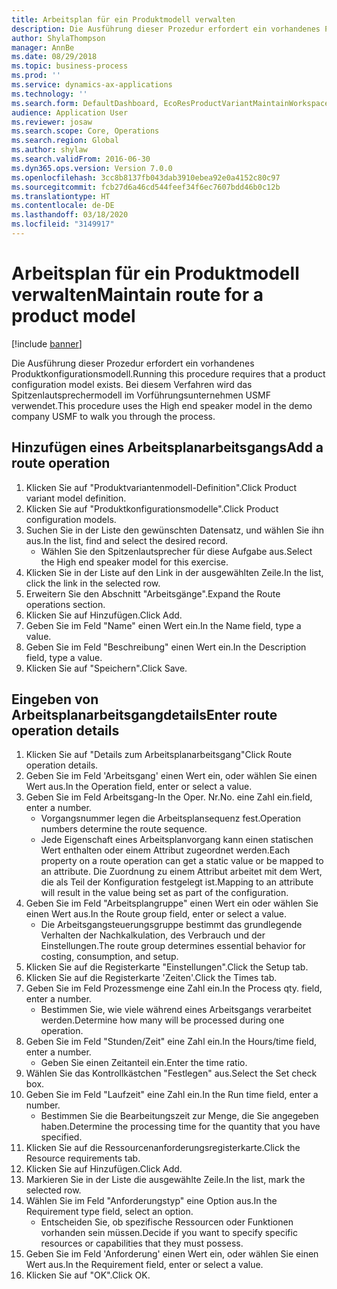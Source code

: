 ```yaml
---
title: Arbeitsplan für ein Produktmodell verwalten
description: Die Ausführung dieser Prozedur erfordert ein vorhandenes Produktkonfigurationsmodell.
author: ShylaThompson
manager: AnnBe
ms.date: 08/29/2018
ms.topic: business-process
ms.prod: ''
ms.service: dynamics-ax-applications
ms.technology: ''
ms.search.form: DefaultDashboard, EcoResProductVariantMaintainWorkspace, PCProductConfigurationModelListPage, PCProductConfigurationModelDetails, PCRouteOperationDetails, WrkCtrCapabilityLookUp
audience: Application User
ms.reviewer: josaw
ms.search.scope: Core, Operations
ms.search.region: Global
ms.author: shylaw
ms.search.validFrom: 2016-06-30
ms.dyn365.ops.version: Version 7.0.0
ms.openlocfilehash: 3cc8b8137fb043dab3910ebea92e0a4152c80c97
ms.sourcegitcommit: fcb27d6a46cd544feef34f6ec7607bdd46b0c12b
ms.translationtype: HT
ms.contentlocale: de-DE
ms.lasthandoff: 03/18/2020
ms.locfileid: "3149917"
---
```

# <a name="maintain-route-for-a-product-model"></a><span data-ttu-id="461d6-103">Arbeitsplan für ein Produktmodell verwalten</span><span class="sxs-lookup"><span data-stu-id="461d6-103">Maintain route for a product model</span></span>

[!include [banner](../../includes/banner.md)]

<span data-ttu-id="461d6-104">Die Ausführung dieser Prozedur erfordert ein vorhandenes Produktkonfigurationsmodell.</span><span class="sxs-lookup"><span data-stu-id="461d6-104">Running this procedure requires that a product configuration model exists.</span></span> <span data-ttu-id="461d6-105">Bei diesem Verfahren wird das Spitzenlautsprechermodell im Vorführungsunternehmen USMF verwendet.</span><span class="sxs-lookup"><span data-stu-id="461d6-105">This procedure uses the High end speaker model in the demo company USMF to walk you through the process.</span></span>


## <a name="add-a-route-operation"></a><span data-ttu-id="461d6-106">Hinzufügen eines Arbeitsplanarbeitsgangs</span><span class="sxs-lookup"><span data-stu-id="461d6-106">Add a route operation</span></span>
1. <span data-ttu-id="461d6-107">Klicken Sie auf "Produktvariantenmodell-Definition".</span><span class="sxs-lookup"><span data-stu-id="461d6-107">Click Product variant model definition.</span></span>
2. <span data-ttu-id="461d6-108">Klicken Sie auf "Produktkonfigurationsmodelle".</span><span class="sxs-lookup"><span data-stu-id="461d6-108">Click Product configuration models.</span></span>
3. <span data-ttu-id="461d6-109">Suchen Sie in der Liste den gewünschten Datensatz, und wählen Sie ihn aus.</span><span class="sxs-lookup"><span data-stu-id="461d6-109">In the list, find and select the desired record.</span></span>
    * <span data-ttu-id="461d6-110">Wählen Sie den Spitzenlautsprecher für diese Aufgabe aus.</span><span class="sxs-lookup"><span data-stu-id="461d6-110">Select the High end speaker model for this exercise.</span></span>  
4. <span data-ttu-id="461d6-111">Klicken Sie in der Liste auf den Link in der ausgewählten Zeile.</span><span class="sxs-lookup"><span data-stu-id="461d6-111">In the list, click the link in the selected row.</span></span>
5. <span data-ttu-id="461d6-112">Erweitern Sie den Abschnitt "Arbeitsgänge".</span><span class="sxs-lookup"><span data-stu-id="461d6-112">Expand the Route operations section.</span></span>
6. <span data-ttu-id="461d6-113">Klicken Sie auf Hinzufügen.</span><span class="sxs-lookup"><span data-stu-id="461d6-113">Click Add.</span></span>
7. <span data-ttu-id="461d6-114">Geben Sie im Feld "Name" einen Wert ein.</span><span class="sxs-lookup"><span data-stu-id="461d6-114">In the Name field, type a value.</span></span>
8. <span data-ttu-id="461d6-115">Geben Sie im Feld "Beschreibung" einen Wert ein.</span><span class="sxs-lookup"><span data-stu-id="461d6-115">In the Description field, type a value.</span></span>
9. <span data-ttu-id="461d6-116">Klicken Sie auf "Speichern".</span><span class="sxs-lookup"><span data-stu-id="461d6-116">Click Save.</span></span>

## <a name="enter-route-operation-details"></a><span data-ttu-id="461d6-117">Eingeben von Arbeitsplanarbeitsgangdetails</span><span class="sxs-lookup"><span data-stu-id="461d6-117">Enter route operation details</span></span>
1. <span data-ttu-id="461d6-118">Klicken Sie auf "Details zum Arbeitsplanarbeitsgang"</span><span class="sxs-lookup"><span data-stu-id="461d6-118">Click Route operation details.</span></span>
2. <span data-ttu-id="461d6-119">Geben Sie im Feld 'Arbeitsgang' einen Wert ein, oder wählen Sie einen Wert aus.</span><span class="sxs-lookup"><span data-stu-id="461d6-119">In the Operation field, enter or select a value.</span></span>
3. <span data-ttu-id="461d6-120">Geben Sie im Feld Arbeitsgang-</span><span class="sxs-lookup"><span data-stu-id="461d6-120">In the Oper.</span></span> <span data-ttu-id="461d6-121">Nr.</span><span class="sxs-lookup"><span data-stu-id="461d6-121">No.</span></span> <span data-ttu-id="461d6-122">eine Zahl ein.</span><span class="sxs-lookup"><span data-stu-id="461d6-122">field, enter a number.</span></span>
    * <span data-ttu-id="461d6-123">Vorgangsnummer legen die Arbeitsplansequenz fest.</span><span class="sxs-lookup"><span data-stu-id="461d6-123">Operation numbers determine the route sequence.</span></span>  
    * <span data-ttu-id="461d6-124">Jede Eigenschaft eines Arbeitsplanvorgang kann einen statischen Wert enthalten oder einem Attribut zugeordnet werden.</span><span class="sxs-lookup"><span data-stu-id="461d6-124">Each property on a route operation can get a static value or be mapped to an attribute.</span></span> <span data-ttu-id="461d6-125">Die Zuordnung zu einem Attribut arbeitet mit dem Wert, die als Teil der Konfiguration festgelegt ist.</span><span class="sxs-lookup"><span data-stu-id="461d6-125">Mapping to an attribute will result in the value being set as part of the configuration.</span></span>  
4. <span data-ttu-id="461d6-126">Geben Sie im Feld "Arbeitsplangruppe" einen Wert ein oder wählen Sie einen Wert aus.</span><span class="sxs-lookup"><span data-stu-id="461d6-126">In the Route group field, enter or select a value.</span></span>
    * <span data-ttu-id="461d6-127">Die Arbeitsgangsteuerungsgruppe bestimmt das grundlegende Verhalten der Nachkalkulation, des Verbrauch und der Einstellungen.</span><span class="sxs-lookup"><span data-stu-id="461d6-127">The route group determines essential behavior for costing, consumption, and setup.</span></span>  
5. <span data-ttu-id="461d6-128">Klicken Sie auf die Registerkarte "Einstellungen".</span><span class="sxs-lookup"><span data-stu-id="461d6-128">Click the Setup tab.</span></span>
6. <span data-ttu-id="461d6-129">Klicken Sie auf die Registerkarte 'Zeiten'.</span><span class="sxs-lookup"><span data-stu-id="461d6-129">Click the Times tab.</span></span>
7. <span data-ttu-id="461d6-130">Geben Sie im Feld Prozessmenge eine Zahl ein.</span><span class="sxs-lookup"><span data-stu-id="461d6-130">In the Process qty. field, enter a number.</span></span>
    * <span data-ttu-id="461d6-131">Bestimmen Sie, wie viele während eines Arbeitsgangs verarbeitet werden.</span><span class="sxs-lookup"><span data-stu-id="461d6-131">Determine how many will be processed during one operation.</span></span>  
8. <span data-ttu-id="461d6-132">Geben Sie im Feld "Stunden/Zeit" eine Zahl ein.</span><span class="sxs-lookup"><span data-stu-id="461d6-132">In the Hours/time field, enter a number.</span></span>
    * <span data-ttu-id="461d6-133">Geben Sie einen Zeitanteil ein.</span><span class="sxs-lookup"><span data-stu-id="461d6-133">Enter the time ratio.</span></span>  
9. <span data-ttu-id="461d6-134">Wählen Sie das Kontrollkästchen "Festlegen" aus.</span><span class="sxs-lookup"><span data-stu-id="461d6-134">Select the Set check box.</span></span>
10. <span data-ttu-id="461d6-135">Geben Sie im Feld "Laufzeit" eine Zahl ein.</span><span class="sxs-lookup"><span data-stu-id="461d6-135">In the Run time field, enter a number.</span></span>
    * <span data-ttu-id="461d6-136">Bestimmen Sie die Bearbeitungszeit zur Menge, die Sie angegeben haben.</span><span class="sxs-lookup"><span data-stu-id="461d6-136">Determine the processing time for the quantity that you have specified.</span></span>  
11. <span data-ttu-id="461d6-137">Klicken Sie auf die Ressourcenanforderungsregisterkarte.</span><span class="sxs-lookup"><span data-stu-id="461d6-137">Click the Resource requirements tab.</span></span>
12. <span data-ttu-id="461d6-138">Klicken Sie auf Hinzufügen.</span><span class="sxs-lookup"><span data-stu-id="461d6-138">Click Add.</span></span>
13. <span data-ttu-id="461d6-139">Markieren Sie in der Liste die ausgewählte Zeile.</span><span class="sxs-lookup"><span data-stu-id="461d6-139">In the list, mark the selected row.</span></span>
14. <span data-ttu-id="461d6-140">Wählen Sie im Feld "Anforderungstyp" eine Option aus.</span><span class="sxs-lookup"><span data-stu-id="461d6-140">In the Requirement type field, select an option.</span></span>
    * <span data-ttu-id="461d6-141">Entscheiden Sie, ob spezifische Ressourcen oder Funktionen vorhanden sein müssen.</span><span class="sxs-lookup"><span data-stu-id="461d6-141">Decide if you want to specify specific resources or capabilities that they must possess.</span></span>  
15. <span data-ttu-id="461d6-142">Geben Sie im Feld 'Anforderung' einen Wert ein, oder wählen Sie einen Wert aus.</span><span class="sxs-lookup"><span data-stu-id="461d6-142">In the Requirement field, enter or select a value.</span></span>
16. <span data-ttu-id="461d6-143">Klicken Sie auf "OK".</span><span class="sxs-lookup"><span data-stu-id="461d6-143">Click OK.</span></span>

